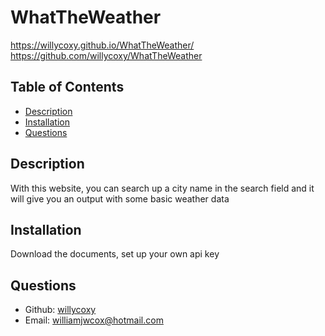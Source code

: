 # WhatTheWeather

https://willycoxy.github.io/WhatTheWeather/
https://github.com/willycoxy/WhatTheWeather
   

  ## Table of Contents 
  * [Description](#description)
  * [Installation](#installation)
  * [Questions](#questions)
  
  ## Description 
  With this website, you can search up a city name in the search field and it will give you an output with some basic weather data

  ## Installation
  Download the documents, set up your own api key

  ## Questions 
  * Github: [willycoxy](https://github.com/willycoxy)
  * Email: [williamjwcox@hotmail.com](mailto:williamjwcox@hotmail.com)
